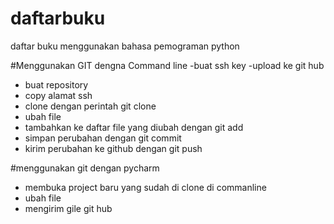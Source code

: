# daftarbuku
daftar buku menggunakan  bahasa pemograman python

#Menggunakan GIT dengna Command line
-buat ssh key
-upload ke git hub
- buat repository
- copy alamat ssh
- clone dengan perintah git clone
- ubah file
- tambahkan ke daftar file yang diubah dengan git add
- simpan perubahan dengan git commit
- kirim perubahan ke github dengan git push


#menggunakan git dengan pycharm
- membuka project baru yang sudah di clone di commanline
- ubah file
- mengirim gile git hub